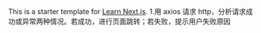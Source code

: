 This is a starter template for [Learn Next.js](https://nextjs.org/learn). 1.用 axios 请求 http，分析请求成功或异常两种情况。若成功，进行页面跳转；若失败，提示用户失败原因
